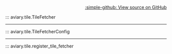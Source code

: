 <div style="text-align: right;" markdown>

[:simple-github: View source on GitHub][GitHub]

  [GitHub]: https://github.com/geospaitial-lab/aviary/blob/main/aviary/tile/tile_fetcher.py

</div>

::: aviary.tile.TileFetcher

---

::: aviary.tile.TileFetcherConfig

---

::: aviary.tile.register_tile_fetcher
